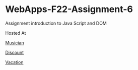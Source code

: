 # WebApps-F22-Assignment-6
Assignment introduction to Java Script and DOM

Hosted At

[Musician](https://44-563-web-apps-f22.github.io/44563-webapps-assignment-6-srinidhi1404/musician.html)

[Discount](https://44-563-web-apps-f22.github.io/44563-webapps-assignment-6-srinidhi1404/discount.html)

[Vacation](https://44-563-web-apps-f22.github.io/44563-webapps-assignment-6-srinidhi1404/vacation.html)






